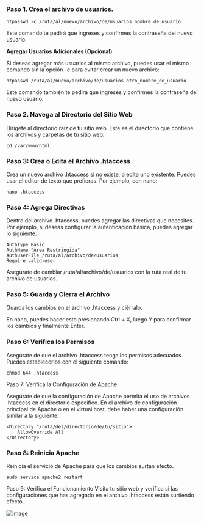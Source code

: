 ### Paso 1. Crea el archivo de usuarios.

```
htpasswd -c /ruta/al/nuevo/archivo/de/usuarios nombre_de_usuario
```

Este comando te pedirá que ingreses y confirmes la contraseña del nuevo usuario.

**Agregar Usuarios Adicionales (Opcional)**

Si deseas agregar más usuarios al mismo archivo, puedes usar el mismo comando sin la opción -c para evitar crear un nuevo archivo:

```
htpasswd /ruta/al/nuevo/archivo/de/usuarios otro_nombre_de_usuario
```

Este comando también te pedirá que ingreses y confirmes la contraseña del nuevo usuario.

### Paso 2. Navega al Directorio del Sitio Web
Dirígete al directorio raíz de tu sitio web. Este es el directorio que contiene los archivos y carpetas de tu sitio web.

```
cd /var/www/html
```

### Paso 3: Crea o Edita el Archivo .htaccess
Crea un nuevo archivo .htaccess si no existe, o edita uno existente. Puedes usar el editor de texto que prefieras. Por ejemplo, con nano:

```
nano .htaccess
```

### Paso 4: Agrega Directivas

Dentro del archivo .htaccess, puedes agregar las directivas que necesites. Por ejemplo, si deseas configurar la autenticación básica, puedes agregar lo siguiente:

```
AuthType Basic
AuthName "Área Restringida"
AuthUserFile /ruta/al/archivo/de/usuarios
Require valid-user
```

Asegúrate de cambiar /ruta/al/archivo/de/usuarios con la ruta real de tu archivo de usuarios.

### Paso 5: Guarda y Cierra el Archivo

Guarda los cambios en el archivo .htaccess y ciérralo.

En nano, puedes hacer esto presionando Ctrl + X, luego Y para confirmar los cambios y finalmente Enter.

### Paso 6: Verifica los Permisos
Asegúrate de que el archivo .htaccess tenga los permisos adecuados. Puedes establecerlos con el siguiente comando:

```
chmod 644 .htaccess
```

Paso 7: Verifica la Configuración de Apache

Asegúrate de que la configuración de Apache permita el uso de archivos .htaccess en el directorio específico. En el archivo de configuración principal de Apache o en el virtual host, debe haber una configuración similar a la siguiente:

```
<Directory "/ruta/del/directorio/de/tu/sitio">
    AllowOverride All
</Directory>
```

### Paso 8: Reinicia Apache
Reinicia el servicio de Apache para que los cambios surtan efecto.

```
sudo service apache2 restart
```

Paso 9: Verifica el Funcionamiento
Visita tu sitio web y verifica si las configuraciones que has agregado en el archivo .htaccess están surtiendo efecto.

![image](https://github.com/Scosrom/Implantacion_web/assets/114906778/fbbe62f0-a0f9-464e-8ccc-83eb209bf8d9)

